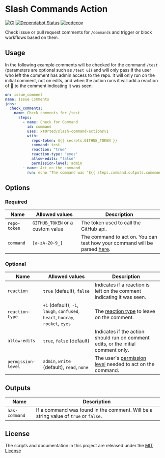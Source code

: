 # Slash Commands Action

[![CI](https://github.com/xt0rted/slash-command-action/workflows/CI/badge.svg)](https://github.com/xt0rted/slash-command-action/actions?query=workflow%3ACI)
[![Dependabot Status](https://api.dependabot.com/badges/status?host=github&repo=xt0rted/slash-command-action)](https://dependabot.com)
[![codecov](https://codecov.io/gh/xt0rted/slash-command-action/branch/master/graph/badge.svg)](https://codecov.io/gh/xt0rted/slash-command-action)

Check issue or pull request comments for `/commands` and trigger or block workflows based on them.

## Usage

In the following example comments will be checked for the command `/test` (parameters are optional such as `/test ui`) and will only pass if the user who left the comment has admin access to the repo.
It will only run on the initial comment, not on edits, and when the action runs it will add a reaction of :eyes: to the comment indicating it was seen.

```yaml
on: issue_comment
name: Issue Comments
jobs:
  check_comments:
    name: Check comments for /test
      steps:
        - name: Check for Command
          id: command
          uses: xt0rted/slash-command-action@v1
          with:
            repo-token: ${{ secrets.GITHUB_TOKEN }}
            command: test
            reaction: "true"
            reaction-type: "eyes"
            allow-edits: "false"
            permission-level: admin
        - name: Act on the command
          run: echo "The command was '${{ steps.command.outputs.command-name }}' with arguments '${{ steps.command.outputs.command-arguments }}'"
```

## Options

### Required

Name | Allowed values | Description
-- | -- | --
`repo-token` | `GITHUB_TOKEN` or a custom value | The token used to call the GitHub api.
`command` | `[a-zA-Z0-9_]` | The command to act on. You can test how your command will be parsed [here](https://regex101.com/r/7XptVD).

### Optional

Name | Allowed values | Description
-- | -- | --
`reaction` | `true` (default), `false` | Indicates if a reaction is left on the comment indicating it was seen.
`reaction-type` | `+1` (default), `-1`, `laugh`, `confused`, `heart`, `hooray`, `rocket`, `eyes` | The [reaction type](https://developer.github.com/v3/reactions/#reaction-types) to leave on the comment.
`allow-edits` | `true`, `false` (default) | Indicates if the action should run on comment edits, or the initial comment only.
`permission-level` | `admin`, `write` (default), `read`, `none` | The user's [permission level](https://developer.github.com/v3/repos/collaborators/#review-a-users-permission-level) needed to act on the command.

## Outputs

Name | Description
-- | --
`has-command` | If a command was found in the comment. Will be a string value of `true` or `false`.

## License

The scripts and documentation in this project are released under the [MIT License](LICENSE)
